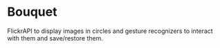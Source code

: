 # Bouquet
FlickrAPI to display images in circles and gesture recognizers to interact with them and save/restore them.
